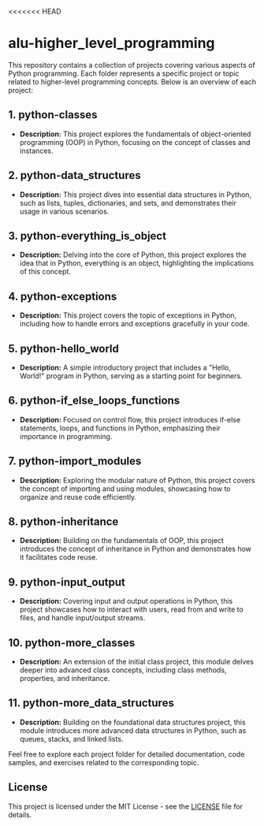 <<<<<<< HEAD
# alu-higher_level_programming

This repository contains a collection of projects covering various aspects of Python programming. Each folder represents a specific project or topic related to higher-level programming concepts. Below is an overview of each project:

## 1. python-classes

- **Description:** This project explores the fundamentals of object-oriented programming (OOP) in Python, focusing on the concept of classes and instances.

## 2. python-data_structures

- **Description:** This project dives into essential data structures in Python, such as lists, tuples, dictionaries, and sets, and demonstrates their usage in various scenarios.

## 3. python-everything_is_object

- **Description:** Delving into the core of Python, this project explores the idea that in Python, everything is an object, highlighting the implications of this concept.

## 4. python-exceptions

- **Description:** This project covers the topic of exceptions in Python, including how to handle errors and exceptions gracefully in your code.

## 5. python-hello_world

- **Description:** A simple introductory project that includes a "Hello, World!" program in Python, serving as a starting point for beginners.

## 6. python-if_else_loops_functions

- **Description:** Focused on control flow, this project introduces if-else statements, loops, and functions in Python, emphasizing their importance in programming.

## 7. python-import_modules

- **Description:** Exploring the modular nature of Python, this project covers the concept of importing and using modules, showcasing how to organize and reuse code efficiently.

## 8. python-inheritance

- **Description:** Building on the fundamentals of OOP, this project introduces the concept of inheritance in Python and demonstrates how it facilitates code reuse.

## 9. python-input_output

- **Description:** Covering input and output operations in Python, this project showcases how to interact with users, read from and write to files, and handle input/output streams.

## 10. python-more_classes

- **Description:** An extension of the initial class project, this module delves deeper into advanced class concepts, including class methods, properties, and inheritance.

## 11. python-more_data_structures

- **Description:** Building on the foundational data structures project, this module introduces more advanced data structures in Python, such as queues, stacks, and linked lists.

Feel free to explore each project folder for detailed documentation, code samples, and exercises related to the corresponding topic.

## License

This project is licensed under the MIT License - see the [LICENSE](LICENSE) file for details.


